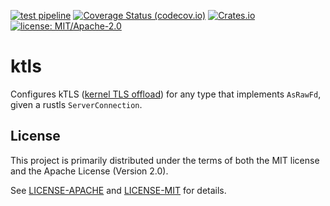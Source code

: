 [![test pipeline](https://github.com/hapsoc/ktls/actions/workflows/test.yml/badge.svg)](https://github.com/hapsoc/ktls/actions/workflows/test.yml?query=branch%3Amain)
[![Coverage Status (codecov.io)](https://codecov.io/gh/hapsoc/ktls/branch/main/graph/badge.svg)](https://codecov.io/gh/hapsoc/ktls/)
[![Crates.io](https://img.shields.io/crates/v/ktls)](https://crates.io/crates/ktls)
[![license: MIT/Apache-2.0](https://img.shields.io/badge/license-MIT%2FApache--2.0-blue.svg)](LICENSE-MIT)

# ktls

Configures kTLS ([kernel TLS
offload](https://www.kernel.org/doc/html/latest/networking/tls-offload.html))
for any type that implements `AsRawFd`, given a rustls `ServerConnection`.

## License

This project is primarily distributed under the terms of both the MIT license
and the Apache License (Version 2.0).

See [LICENSE-APACHE](LICENSE-APACHE) and [LICENSE-MIT](LICENSE-MIT) for details.
